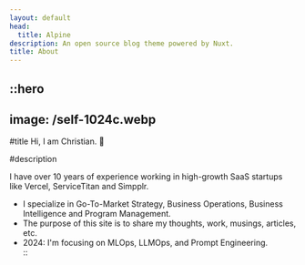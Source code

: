 ```yaml
---
layout: default
head:
  title: Alpine
description: An open source blog theme powered by Nuxt.
title: About
---
```


::hero
---
image: /self-1024c.webp
---
#title
Hi, I am Christian. 👋

#description


I have over 10 years of experience working in high-growth SaaS startups like Vercel, ServiceTitan and Simpplr. &nbsp;
* I specialize in Go-To-Market Strategy, Business Operations,  Business Intelligence and Program Management.
* The purpose of this site is to share my thoughts, work, musings, articles, etc. 
* 2024: I'm focusing on MLOps, LLMOps, and Prompt Engineering.  
::




